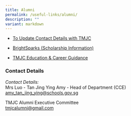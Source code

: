 ```yaml
---
title: Alumni
permalink: /useful-links/alumni/
description: ""
variant: markdown
---
```

* [To Update Contact Details with TMJC](https://go.gov.sg/e6s5fl)
* [BrightSparks (Scholarship Information)](https://brightsparks.com.sg/)

* [TMJC Education &amp; Career Guidance](https://go.gov.sg/tmjcecgalumni)<br>

### Contact Details

_Contact Details:_  <br>
Mrs Luo - Tan Jing Ying Amy - Head of Department (CCE)<br>
[amy_tan_jing_ying@schools.gov.sg](amy_tan_jing_ying@schools.gov.sg)

TMJC Alumni Executive Committee&nbsp;<br> [tmjcalumni@gmail.com](mailto:tmjcalumni@gmail.com)
